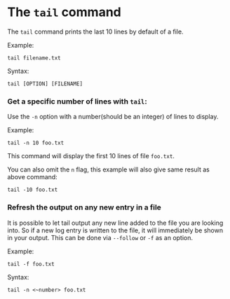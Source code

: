 # The `tail` command

The `tail` command prints the last 10 lines by default of a file.
  
Example:

```
tail filename.txt  
```  

Syntax:

```
tail [OPTION] [FILENAME]  
```  

### Get a specific number of lines with `tail`:

Use the `-n` option with a number(should be an integer) of lines to display.

Example:

```
tail -n 10 foo.txt  
```

This command will display the first 10 lines of file `foo.txt`.

You can also omit the `n` flag, this example will also give same result as above command:

```
tail -10 foo.txt  
```

### Refresh the output on any new entry in a file

It is possible to let tail output any new line added to the file you are looking into. So if a new log entry is written to the file, it will immediately be shown in your output. This can be done via `--follow` or `-f` as an option.

Example:

```
tail -f foo.txt
```

Syntax:

```
tail -n <~number> foo.txt
```
